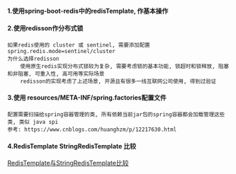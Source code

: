 #### 1.使用spring-boot-redis中的redisTemplate, 作基本操作

#### 2.使用redisson作分布式锁
    如果redis使用的 cluster 或 sentinel, 需要添加配置 spring.redis.mode=sentinel/cluster
    为什么选择redisson
        使用原生redis实现分布式锁较为复杂, 需要考虑锁的基本功能, 锁超时和锁释放, 阻塞和非阻塞, 可重入性, 高可用等实际场景
        redisson的实现考虑了上述场景, 开源且有很多一线互联网公司使用, 得到过验证
        
#### 3.使用 resources/META-INF/spring.factories配置文件
    配置需要扫描给spring容器管理的类, 所有依赖当前jar包的spring容器都会加载管理这些类, 类似 java spi
    参考: https://www.cnblogs.com/huanghzm/p/12217630.html
    
#### 4.RedisTemplate StringRedisTemplate 比较 
[RedisTemplate与StringRedisTemplate比较](https://blog.csdn.net/notsaltedfish/article/details/75948281)